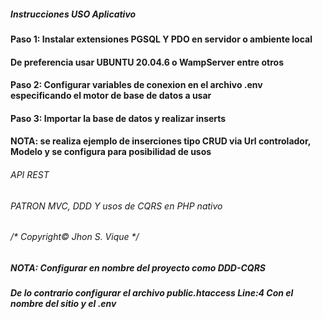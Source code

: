 ##### Instrucciones USO Aplicativo #########


#### Paso 1: Instalar extensiones PGSQL Y PDO en servidor o ambiente local ####
#### De preferencia usar UBUNTU 20.04.6 o WampServer entre otros ######

#### Paso 2: Configurar variables de conexion en el archivo .env especificando el motor de base de datos a usar ######


#### Paso 3: Importar la base de datos y realizar inserts ######

#### NOTA: se realiza ejemplo de inserciones tipo CRUD via Url controlador, Modelo y se configura para posibilidad de usos ####
###### API REST ######


###### PATRON MVC, DDD Y usos de CQRS en PHP nativo #######
###### /* Copyright© Jhon S. Vique */ #######

##### NOTA: Configurar en nombre del proyecto como DDD-CQRS #### 
##### De lo contrario configurar el archivo public\.htaccess Line:4 Con el nombre del sitio y el .env ##########
